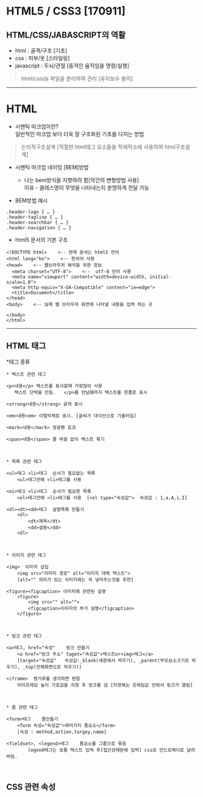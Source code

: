 # HTML5 / CSS3 [170911]
## HTML/CSS/JABASCRIPT의 역활  

* html : 골격/구조 [기초]
* css :  피부/옷 [스타일링]
* javascript : 두뇌/관절 [동적인 움직임을 명령/실행]
>html/css/js 파일을 분리하여 관리 [유지보수 용이]
  
---

# HTML
* 시멘틱 마크업이란?  
 일반적인 마크업 보다 더욱 잘 구조화된 기초를 다지는 방법  
 >논리적구조설계 [적절한 html태그 요소들을 적재적소에 사용하여 html구조설계]
* 시멘틱 마크업 네이밍 [BEM]방법  
  - 나는 bem방식을 지향하려 함[약간의 변형방법 사용]  
  이유 - 클레스명이 무엇을 나타내는지 분명하게 전달 가능  

* BEM방법 예시
 ```
.header-logo { … }
.header-tagline { … }
.header-searchbar { … }
.header-navigation { … }
 ```

* html5 문서의 기본 구조  

```
<!DOCTYPE html>    <-- 현재 문서는 html5 언어     
<html lang="ko">    <-- 한국어 사용 
<head>    <-- 웹브라우저 해석을 위한 정보    
  <meta charset="UTF-8">    <--  utf-8 언어 사용  
  <meta name="viewport" content="width=device-width, initial-scale=1.0">     
  <meta http-equiv="X-UA-Compatible" content="ie=edge">                      
  <title>Document</title>                                                    
</head>                                                             
<body>    <-- 실제 웹 브라우저 화면에 나타낼 내용을 입력 하는 곳
  
</body>
</html>
```

---

## HTML 태그

*태그 종류  
```
* 텍스트 관련 태그

<p>내용</p> 텍스트를 표시할때 가장많이 사용
   텍스트 단락을 만듬.   </p>를 만날떄까지 텍스트를 한줄로 표시

<strong>내용</strong> 굵게 표시

<em>내용<em> 이텔릭체로 표시. [글씨가 대각선으로 기울어짐]

<mark>내용</mark> 형광펜 효과  

<span>내용</span> 줄 바꿈 없이 텍스트 묶기



* 목록 관련 태그

<ul>태그 <li>태그  순서가 필요없는 목록
    <ul>태그안에 <li>태그를 사용

<oi>태크 <li>태그  순서가 필요한 목록
    <ol>태그안에 <li>태그를 사용  [<ol type="속성값">  속성값 : 1,a,A,i,I]

<dl><dt><dd>태그  설명목록 만들기
    <dl>
        <dt>제목</dt>
        <dd>설명</dd>
    <dl>          



* 이미지 관련 태그

<img>  이미지 삽입
    <img src="이미지 경로" alt="이미지 대체 텍스트">
    [alt="" 의미가 있는 이미지에는 꼭 넣어주는것을 추천]

<figure><figcaption> 이미지에 관련된 설명
    <figure>
        <img src="" alt="">
        <figcaption>이미지의 부가 설명</figcaption> 
    </figure>



* 링크 관련 태그 

<a>태그, href="속성"    링크 만들기
    <a href="링크 주소" taget="속성값">텍스트or<img>태그</a>
    [target="속성값"   속성값:_blank(새창에서 띄우기), _parent(부모요소크기로 띄우기), _top(전체화면으로 띄우기)]

<iframe>  캥거루를 생각하면 편함
    아이프레임 높이 가로값을 지정 후 링크를 검 [지정해논 프레임값 안에서 링크가 열림]  



* 폼 관련 태그

<form>태그    폼만들기
    <form 속성="속성값">여러가지 폼요소</form>
    [속성 : method,action,targey,name]

<fieldset>, <legend>태그    폼요소를 그룹으로 묶음
        legend태그는 보통 텍스트 입력 후[접근성때문에 입력] css로 안드로메다로 날려버림.        



``` 

## CSS 관련 속성
